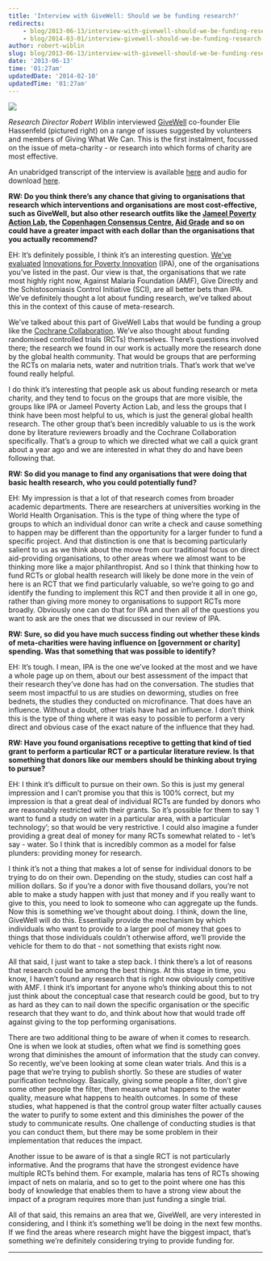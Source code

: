 ```yaml
---
title: 'Interview with GiveWell: Should we be funding research?'
redirects:
    - blog/2013-06-13/interview-with-givewell-should-we-be-funding-research
    - blog/2014-03-01/interview-givewell-should-we-be-funding-research
author: robert-wiblin
slug: blog/2013-06-13/interview-with-givewell-should-we-be-funding-research
date: '2013-06-13'
time: '01:27am'
updatedDate: '2014-02-10'
updatedTime: '01:27am'
---
```

![](http://graphics8.nytimes.com/images/2007/12/20/us/20charity-600.jpg)

_Research Director Robert Wiblin_ interviewed <a href="">GiveWell</a> co-founder Elie Hassenfeld (pictured right) on a range of issues suggested by volunteers and members of Giving What We Can. This is the first instalment, focussed on the issue of meta-charity - or research into which forms of charity are most effective.

An unabridged transcript of the interview is available [here](https://docs.google.com/document/d/1XYtWXc5__oZyq-_H8QJbY4ShbV_Az4Azerb2yfC0od0/edit) and audio for download [here](https://docs.google.com/uc?export=download&confirm=TNCZ&id=0B8_48dde-9C3TWVQYUwwWTN3NGM).

**RW: Do you think there’s any chance that giving to organisations that research which interventions and organisations are most cost-effective, such as GiveWell, but also other research outfits like the [Jameel Poverty Action Lab](http://www.povertyactionlab.org/), the [Copenhagen Consensus Centre](http://www.copenhagenconsensus.com), [Aid Grade](http://www.aidgrade.org/) and so on could have a greater impact with each dollar than the organisations that you actually recommend?**

EH: It’s definitely possible, I think it’s an interesting question. [We’ve evaluated](http://www.givewell.org/international/charities/ipa) [Innovations for Poverty Innovation](http://www.poverty-action.org/) (IPA), one of the organisations you’ve listed in the past. Our view is that, the organisations that we rate most highly right now, Against Malaria Foundation (AMF), Give Directly and the Schistosomiasis Control Initiative (SCI), are all better bets than IPA. We’ve definitely thought a lot about funding research, we’ve talked about this in the context of this cause of meta-research.

We’ve talked about this part of GiveWell Labs that would be funding a group like the [Cochrane Collaboration](http://www.cochrane.org/). We’ve also thought about funding randomised controlled trials (RCTs) themselves. There’s questions involved there; the research we found in our work is actually more the research done by the global health community. That would be groups that are performing the RCTs on malaria nets, water and nutrition trials. That’s work that we’ve found really helpful.

I do think it’s interesting that people ask us about funding research or meta charity, and they tend to focus on the groups that are more visible, the groups like IPA or Jameel Poverty Action Lab, and less the groups that I think have been most helpful to us, which is just the general global health research. The other group that’s been incredibly valuable to us is the work done by literature reviewers broadly and the Cochrane Collaboration specifically. That’s a group to which we directed what we call a quick grant about a year ago and we are interested in what they do and have been following that.

**RW: So did you manage to find any organisations that were doing that basic health research, who you could potentially fund?**

EH: My impression is that a lot of that research comes from broader academic departments. There are researchers at universities working in the World Health Organisation. This is the type of thing where the type of groups to which an individual donor can write a check and cause something to happen may be different than the opportunity for a larger funder to fund a specific project. And that distinction is one that is becoming particularly salient to us as we think about the move from our traditional focus on direct aid-providing organisations, to other areas where we almost want to be thinking more like a major philanthropist. And so I think that thinking how to fund RCTs or global health research will likely be done more in the vein of here is an RCT that we find particularly valuable, so we’re going to go and identify the funding to implement this RCT and then provide it all in one go, rather than giving more money to organisations to support RCTs more broadly. Obviously one can do that for IPA and then all of the questions you want to ask are the ones that we discussed in our review of IPA.

**RW: Sure, so did you have much success finding out whether these kinds of meta-charities were having influence on [government or charity] spending. Was that something that was possible to identify?**

EH: It’s tough. I mean, IPA is the one we’ve looked at the most and we have a whole page up on them, about our best assessment of the impact that their research they’ve done has had on the conversation. The studies that seem most impactful to us are studies on deworming, studies on free bednets, the studies they conducted on microfinance. That does have an influence. Without a doubt, other trials have had an influence. I don’t think this is the type of thing where it was easy to possible to perform a very direct and obvious case of the exact nature of the influence that they had.

**RW: Have you found organisations receptive to getting that kind of tied grant to perform a particular RCT or a particular literature review. Is that something that donors like our members should be thinking about trying to pursue?**

EH: I think it’s difficult to pursue on their own. So this is just my general impression and I can’t promise you that this is 100% correct, but my impression is that a great deal of individual RCTs are funded by donors who are reasonably restricted with their grants. So it’s possible for them to say ‘I want to fund a study on water in a particular area, with a particular technology’; so that would be very restrictive. I could also imagine a funder providing a great deal of money for many RCTs somewhat related to - let’s say - water. So I think that is incredibly common as a model for false plunders: providing money for research.

I think it’s not a thing that makes a lot of sense for individual donors to be trying to do on their own. Depending on the study, studies can cost half a million dollars. So if you’re a donor with five thousand dollars, you’re not able to make a study happen with just that money and if you really want to give to this, you need to look to someone who can aggregate up the funds. Now this is something we’ve thought about doing. I think, down the line, GiveWell will do this. Essentially provide the mechanism by which individuals who want to provide to a larger pool of money that goes to things that those individuals couldn’t otherwise afford, we’ll provide the vehicle for them to do that - not something that exists right now.

All that said, I just want to take a step back. I think there’s a lot of reasons that research could be among the best things. At this stage in time, you know, I haven’t found any research that is right now obviously competitive with AMF. I think it’s important for anyone who’s thinking about this to not just think about the conceptual case that research could be good, but to try as hard as they can to nail down the specific organisation or the specific research that they want to do, and think about how that would trade off against giving to the top performing organisations.

There are two additional thing to be aware of when it comes to research. One is when we look at studies, often what we find is something goes wrong that diminishes the amount of information that the study can convey. So recently, we’ve been looking at some clean water trials. And this is a page that we’re trying to publish shortly. So these are studies of water purification technology. Basically, giving some people a filter, don’t give some other people the filter, then measure what happens to the water quality, measure what happens to health outcomes. In some of these studies, what happened is that the control group water filter actually causes the water to purify to some extent and this diminishes the power of the study to communicate results. One challenge of conducting studies is that you can conduct them, but there may be some problem in their implementation that reduces the impact.

Another issue to be aware of is that a single RCT is not particularly informative. And the programs that have the strongest evidence have multiple RCTs behind them. For example, malaria has tens of RCTs showing impact of nets on malaria, and so to get to the point where one has this body of knowledge that enables them to have a strong view about the impact of a program requires more than just funding a single trial.

All of that said, this remains an area that we, GiveWell, are very interested in considering, and I think it’s something we’ll be doing in the next few months. If we find the areas where research might have the biggest impact, that’s something we’re definitely considering trying to provide funding for.

---